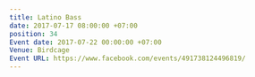 ```yaml
---
title: Latino Bass
date: 2017-07-17 08:00:00 +07:00
position: 34
Event date: 2017-07-22 00:00:00 +07:00
Venue: Birdcage
Event URL: https://www.facebook.com/events/491738124496819/
---
```


